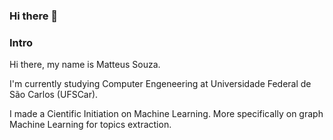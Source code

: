 ### Hi there 👋

<!--
**matteusgui/matteusgui** is a ✨ _special_ ✨ repository because its `README.md` (this file) appears on your GitHub profile.

Here are some ideas to get you started:

- 🔭 I’m currently working on ...
- 🌱 I’m currently learning ...
- 👯 I’m looking to collaborate on ...
- 🤔 I’m looking for help with ...
- 💬 Ask me about ...
- 📫 How to reach me: ...
- 😄 Pronouns: ...
- ⚡ Fun fact: ...
-->
### Intro

Hi there, my name is Matteus Souza.

I'm currently studying Computer Engeneering at Universidade Federal de São Carlos (UFSCar).

I made a Cientific Initiation on Machine Learning. More specifically on graph Machine Learning for topics extraction.
